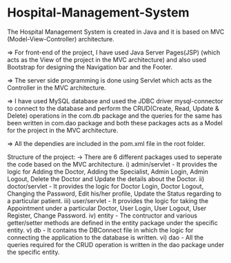 # Hospital-Management-System
The Hospital Management System is created in Java and it is based on MVC (Model-View-Controller) architecture.

=> For front-end of the project, I have used Java Server Pages(JSP) (which acts as the View of the project in the MVC architecture) and also used Bootstrap for designing the Navigation bar and the Footer.

=> The server side programming is done using Servlet which acts as the Controller in the MVC architecture.

=> I have used MySQL database and used the JDBC driver mysql-connector to connect to the database and perform the CRUD(Create, Read, Update & Delete) operations in the com.db package and the queries for the same has been written in com.dao package and both these packages acts as a Model for the project in the MVC architecture.

=> All the dependies are included in the pom.xml file in the root folder.

Structure of the project:
-> There are 6 different packages used to seperate the code based on the MVC architecture. 
i) admin/servlet - It provides the logic for Adding the Doctor, Adding the Specialist, Admin Login, Admin Logout, Delete the Doctor and Update the details about the Doctor.
ii) doctor/servlet - It provides the logic for Doctor Login, Doctor Logout, Changing the Password, Edit his/her profile, Update the Status regarding to a particular patient.
iii) user/servlet - It provides the logic for taking the Appointment under a particular Doctor, User Login, User Logout, User Register, Change Password.
iv) entity - The contructor and various getter/setter methods are defined in the entity package under the specific entity.
v) db - It contains the DBConnect file in which the logic for connecting the application to the database is written.
vi) dao - All the queries required for the CRUD operation is written in the dao package under the specific entity.
